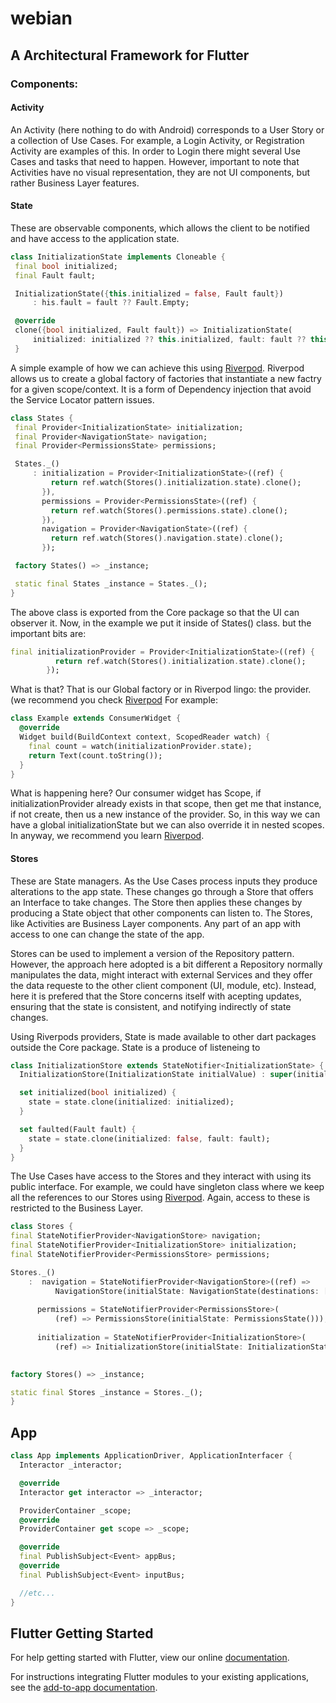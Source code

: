 # webian

## A Architectural Framework for Flutter

### Components:


  #### **Activity**
 
  An Activity (here nothing to do with Android) corresponds to a User Story or a 
  collection of Use Cases. For example, a Login Activity, or Registration Activity 
  are examples of this. In order to Login there might several Use Cases and tasks
  that need to happen. However, important to note that Activities have no visual
  representation, they are not UI components, but rather Business Layer features.

 #### **State**
 
 These are observable components, which allows the client to be notified and have access to the application state.
 
 ```dart
 class InitializationState implements Cloneable {
  final bool initialized;
  final Fault fault;

  InitializationState({this.initialized = false, Fault fault})
      : his.fault = fault ?? Fault.Empty;

  @override
  clone({bool initialized, Fault fault}) => InitializationState(
      initialized: initialized ?? this.initialized, fault: fault ?? this.fault);
  }

 ```
 A simple example of how we can achieve this using [Riverpod](https://pub.dev/packages/riverpod). Riverpod allows us to create 
 a global factory of factories that instantiate a new factry for a given scope/context. 
 It is a form of Dependency injection that avoid the Service Locator pattern issues.
 
 ```dart
class States {
  final Provider<InitializationState> initialization;
  final Provider<NavigationState> navigation;
  final Provider<PermissionsState> permissions;

  States._()
      : initialization = Provider<InitializationState>((ref) {
          return ref.watch(Stores().initialization.state).clone();
        }),
        permissions = Provider<PermissionsState>((ref) {
          return ref.watch(Stores().permissions.state).clone();
        }),
        navigation = Provider<NavigationState>((ref) {
          return ref.watch(Stores().navigation.state).clone();
        });

  factory States() => _instance;

  static final States _instance = States._();
}

```
The above class is exported from the Core package so that the UI can observer it. 
Now, in the example we put it inside of States() class. but the important bits are:

```dart
final initializationProvider = Provider<InitializationState>((ref) {
          return ref.watch(Stores().initialization.state).clone();
        });
```

What is that? That is our Global factory or in Riverpod lingo: the provider.
(we recommend you check [Riverpod](https://pub.dev/packages/riverpod)
For example:

```dart
class Example extends ConsumerWidget {
  @override
  Widget build(BuildContext context, ScopedReader watch) {
    final count = watch(initializationProvider.state);
    return Text(count.toString());
  }
}
```
What is happening here? Our consumer widget has Scope, if initializationProvider already exists 
in that scope, then get me that instance, if not create, then us a new instance of the provider. So, in this way we 
can have a global initializationState but we can also override it in nested scopes. In anyway,
we recommend you learn [Riverpod](https://pub.dev/packages/riverpod). 

  #### **Stores**
  
  These are State managers. As the Use Cases process inputs they produce alterations 
  to the app state. These changes go through a Store that offers an Interface to take 
  changes. The Store then applies these changes by producing a State object that other
  components can listen to. The Stores, like Activities are Business Layer components.
  Any part of an app with access to one can change the state of the app. 
  
  Stores can be used to implement a version of the Repository pattern. However, the approach
  here adopted is a bit different a Repository normally manipulates the data, might interact with
  external Services and they offer the data requeste to the other client component (UI, module, etc).
  Instead, here it is prefered that the Store concerns itself with acepting updates, ensuring that the
  state is consistent, and notifying indirectly of state changes.
  
  Using Riverpods providers, State is made available to other dart packages outside the Core package.
  State is a produce of listeneing to 
  
  ```dart
  class InitializationStore extends StateNotifier<InitializationState> {
    InitializationStore(InitializationState initialValue) : super(initialValue);

    set initialized(bool initialized) {
      state = state.clone(initialized: initialized);
    }

    set faulted(Fault fault) {
      state = state.clone(initialized: false, fault: fault);
    }
}

  ```
  The Use Cases have access to the Stores and they interact with using its public interface. 
  For example, we could have singleton class where we keep all the references to our Stores using 
  [Riverpod](https://pub.dev/packages/riverpod). Again, access to these is restricted to the Business Layer.
  
  ```dart
  class Stores {
  final StateNotifierProvider<NavigationStore> navigation;
  final StateNotifierProvider<InitializationStore> initialization;
  final StateNotifierProvider<PermissionsStore> permissions;

  Stores._()
      :  navigation = StateNotifierProvider<NavigationStore>((ref) =>
            NavigationStore(initialState: NavigationState(destinations: [Destinations.start]))),
                
        permissions = StateNotifierProvider<PermissionsStore>(
            (ref) => PermissionsStore(initialState: PermissionsState())),
            
        initialization = StateNotifierProvider<InitializationStore>(
            (ref) => InitializationStore(initialState: InitializationState()));
       

  factory Stores() => _instance;

  static final Stores _instance = Stores._();
}

  ```
 
## App

```dart
class App implements ApplicationDriver, ApplicationInterfacer {
  Interactor _interactor;

  @override
  Interactor get interactor => _interactor;

  ProviderContainer _scope;
  @override
  ProviderContainer get scope => _scope;

  @override
  final PublishSubject<Event> appBus;
  @override
  final PublishSubject<Event> inputBus;

  //etc...
}
```

## Flutter Getting Started

For help getting started with Flutter, view our online
[documentation](https://flutter.dev/).

For instructions integrating Flutter modules to your existing applications,
see the [add-to-app documentation](https://flutter.dev/docs/development/add-to-app).

